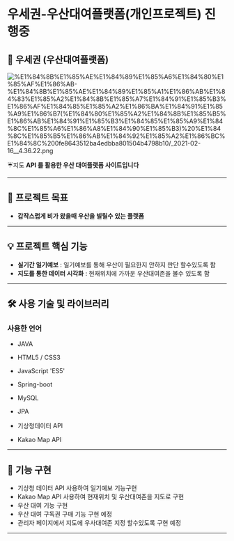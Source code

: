 # 우세권-우산대여플랫폼(개인프로젝트) 진행중

## 📖 우세권 (우산대여플랫폼)

![%E1%84%8B%E1%85%AE%E1%84%89%E1%85%A6%E1%84%80%E1%85%AF%E1%86%AB-%E1%84%8B%E1%85%AE%E1%84%89%E1%85%A1%E1%86%AB%E1%84%83%E1%85%A2%E1%84%8B%E1%85%A7%E1%84%91%E1%85%B3%E1%86%AF%E1%84%85%E1%85%A2%E1%86%BA%E1%84%91%E1%85%A9%E1%86%B7(%E1%84%80%E1%85%A2%E1%84%8B%E1%85%B5%E1%86%AB%E1%84%91%E1%85%B3%E1%84%85%E1%85%A9%E1%84%8C%E1%85%A6%E1%86%A8%E1%84%90%E1%85%B3)%20%E1%84%8C%E1%85%B5%E1%86%AB%E1%84%92%E1%85%A2%E1%86%BC%E1%84%8C%200fe8643512ba4edbba801504b4798b10/_2021-02-16__4.36.22.png](%E1%84%8B%E1%85%AE%E1%84%89%E1%85%A6%E1%84%80%E1%85%AF%E1%86%AB-%E1%84%8B%E1%85%AE%E1%84%89%E1%85%A1%E1%86%AB%E1%84%83%E1%85%A2%E1%84%8B%E1%85%A7%E1%84%91%E1%85%B3%E1%86%AF%E1%84%85%E1%85%A2%E1%86%BA%E1%84%91%E1%85%A9%E1%86%B7(%E1%84%80%E1%85%A2%E1%84%8B%E1%85%B5%E1%86%AB%E1%84%91%E1%85%B3%E1%84%85%E1%85%A9%E1%84%8C%E1%85%A6%E1%86%A8%E1%84%90%E1%85%B3)%20%E1%84%8C%E1%85%B5%E1%86%AB%E1%84%92%E1%85%A2%E1%86%BC%E1%84%8C%200fe8643512ba4edbba801504b4798b10/_2021-02-16__4.36.22.png)

☔지도 **API 를 활용한 우산 대여플랫폼 사이트입니다**

---

## 📃  프로젝트 목표

- **갑작스럽게 비가 왔을때 우산을 빌릴수 있는 플랫폼**

---

## 💡  프로젝트 핵심 기능

- **실기간 일기예보** : 일기예보를 통해 우산이 필요한지 안하지 판단 할수있도록 함
- **지도를 통한 데이터 시각화** :  현재위치에 가까운 우산대여존을 볼수 있도록 함

---

## 🛠️ 사용 기술 및 라이브러리

### 사용한 언어

- JAVA
- HTML5 / CSS3
- JavaScript 'ES5'

- Spring-boot
- MySQL
- JPA
- 기상청데이터 API
- Kakao Map API

---

## 🧩 기능 구현

- 기상청 데이터 API 사용하여 일기예보 기능구현
- Kakao Map API 사용하여 현재위치 및 우산대여존을 지도로 구현
- 우산 대여 기능 구현
- 우산 대여 구독권 구매 기능 구현 예정
- 관리자 페이지에서 지도에 우사대여존 지정 할수있도록 구현 예정

---
